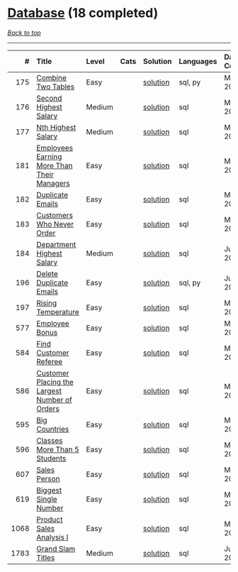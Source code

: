 # [Database](<https://leetcode.com/tag/Database/>) (18 completed)

*[Back to top](<../../README.md>)*

------

|    # | Title                                                                                                                          | Level   | Cats   | Solution                                                                | Languages   | Date Complete   |
|-----:|:-------------------------------------------------------------------------------------------------------------------------------|:--------|:-------|:------------------------------------------------------------------------|:------------|:----------------|
|  175 | [Combine Two Tables](<https://leetcode.com/problems/combine-two-tables>)                                                       | Easy    |        | [solution](<../_175. Combine Two Tables.md>)                            | sql, py     | May 22, 2024    |
|  176 | [Second Highest Salary](<https://leetcode.com/problems/second-highest-salary>)                                                 | Medium  |        | [solution](<../_176. Second Highest Salary.md>)                         | sql         | May 22, 2024    |
|  177 | [Nth Highest Salary](<https://leetcode.com/problems/nth-highest-salary>)                                                       | Medium  |        | [solution](<../_177. Nth Highest Salary.md>)                            | sql         | May 22, 2024    |
|  181 | [Employees Earning More Than Their Managers](<https://leetcode.com/problems/employees-earning-more-than-their-managers>)       | Easy    |        | [solution](<../_181. Employees Earning More Than Their Managers.md>)    | sql         | May 22, 2024    |
|  182 | [Duplicate Emails](<https://leetcode.com/problems/duplicate-emails>)                                                           | Easy    |        | [solution](<../_182. Duplicate Emails.md>)                              | sql         | May 22, 2024    |
|  183 | [Customers Who Never Order](<https://leetcode.com/problems/customers-who-never-order>)                                         | Easy    |        | [solution](<../_183. Customers Who Never Order.md>)                     | sql         | May 22, 2024    |
|  184 | [Department Highest Salary](<https://leetcode.com/problems/department-highest-salary>)                                         | Medium  |        | [solution](<../_184. Department Highest Salary.md>)                     | sql         | Jun 07, 2024    |
|  196 | [Delete Duplicate Emails](<https://leetcode.com/problems/delete-duplicate-emails>)                                             | Easy    |        | [solution](<../_196. Delete Duplicate Emails.md>)                       | sql, py     | Jun 07, 2024    |
|  197 | [Rising Temperature](<https://leetcode.com/problems/rising-temperature>)                                                       | Easy    |        | [solution](<../_197. Rising Temperature.md>)                            | sql         | May 22, 2024    |
|  577 | [Employee Bonus](<https://leetcode.com/problems/employee-bonus>)                                                               | Easy    |        | [solution](<../_577. Employee Bonus.md>)                                | sql         | May 22, 2024    |
|  584 | [Find Customer Referee](<https://leetcode.com/problems/find-customer-referee>)                                                 | Easy    |        | [solution](<../_584. Find Customer Referee.md>)                         | sql         | May 22, 2024    |
|  586 | [Customer Placing the Largest Number of Orders](<https://leetcode.com/problems/customer-placing-the-largest-number-of-orders>) | Easy    |        | [solution](<../_586. Customer Placing the Largest Number of Orders.md>) | sql         | May 22, 2024    |
|  595 | [Big Countries](<https://leetcode.com/problems/big-countries>)                                                                 | Easy    |        | [solution](<../_595. Big Countries.md>)                                 | sql         | May 22, 2024    |
|  596 | [Classes More Than 5 Students](<https://leetcode.com/problems/classes-more-than-5-students>)                                   | Easy    |        | [solution](<../_596. Classes More Than 5 Students.md>)                  | sql         | May 22, 2024    |
|  607 | [Sales Person](<https://leetcode.com/problems/sales-person>)                                                                   | Easy    |        | [solution](<../_607. Sales Person.md>)                                  | sql         | May 22, 2024    |
|  619 | [Biggest Single Number](<https://leetcode.com/problems/biggest-single-number>)                                                 | Easy    |        | [solution](<../_619. Biggest Single Number.md>)                         | sql         | May 22, 2024    |
| 1068 | [Product Sales Analysis I](<https://leetcode.com/problems/product-sales-analysis-i>)                                           | Easy    |        | [solution](<../_1068. Product Sales Analysis I.md>)                     | sql         | May 22, 2024    |
| 1783 | [Grand Slam Titles](<https://leetcode.com/problems/grand-slam-titles>)                                                         | Medium  |        | [solution](<../_1783. Grand Slam Titles.md>)                            | sql         | Jun 07, 2024    |